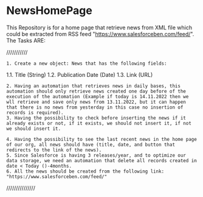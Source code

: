 # NewsHomePage
This Repository is for a home page that retrieve news from XML file 
which could be extracted from RSS feed "https://www.salesforceben.com/feed/".
The Tasks ARE:

///////////

    1. Create a new object: News that has the following fields:
1.1. Title (String)
1.2. Publication Date (Date)
1.3. Link (URL)

    2. Having an automation that retrieves news in daily bases, this automation should only retrieve news created one day before of the execution of the automation (Example if today is 14.11.2022 then we wll retrieve and save only news from 13.11.2022, but it can happen that there is no news from yesterday in this case no insertion of records is required).
    3. Having the possibility to check before inserting the news if it already exists or not, if it exists, we should not insert it, if not we should insert it.

    4. Having the possibility to see the last recent news in the home page of our org, all news should have (title, date, and button that redirects to the link of the news).
    5. Since Salesforce is having 3 releases/year, and to optimize our data storage, we need an automation that delete all records created in date < Today ()-4months.
    6. All the news should be created from the following link: "https://www.salesforceben.com/feed/"    
///////////////
